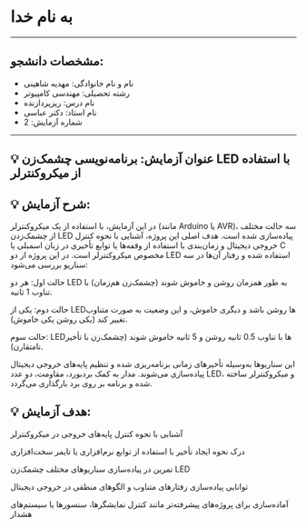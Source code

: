 # به نام خدا

---

## مشخصات دانشجو:

- نام و نام خانوادگی: مهدیه شاهینی
- رشته تحصیلی: مهندسی کامپیوتر  
- نام درس: ریزپردازنده  
- نام استاد: دکتر عباسی
- شماره آزمایش: 2 

---

## 💡 عنوان آزمایش: برنامه‌نویسی چشمک‌زن LED با استفاده از میکروکنترلر

## 💡 شرح آزمایش: 
در این آزمایش، با استفاده از یک میکروکنترلر (مانند Arduino یا AVR)، سه حالت مختلف از چشمک‌زدن LED پیاده‌سازی شده است. هدف اصلی این پروژه، آشنایی با نحوه کنترل خروجی دیجیتال و زمان‌بندی با استفاده از وقفه‌ها یا توابع تأخیری در زبان اسمبلی یا C مخصوص میکروکنترلر است. در این پروژه از دو LED استفاده شده و رفتار آن‌ها در سه سناریو بررسی می‌شود:

حالت اول: هر دو LED به طور همزمان روشن و خاموش شوند (چشمک‌زن هم‌زمان) با تناوب 1 ثانیه.

حالت دوم: یکی از LEDها روشن باشد و دیگری خاموش، و این وضعیت به صورت متناوب تغییر کند (یکی روشن یکی خاموش).

حالت سوم: LEDها با تناوب 0.5 ثانیه روشن و 5 ثانیه خاموش شوند (چشمک‌زن با تأخیر نامتقارن).

این سناریوها به‌وسیله تأخیرهای زمانی برنامه‌ریزی شده و تنظیم پایه‌های خروجی دیجیتال پیاده‌سازی می‌شوند. مدار به کمک بردبورد، مقاومت، دو عدد LED، و میکروکنترلر ساخته شده و برنامه بر روی برد بارگذاری می‌گردد.

## 💡 هدف آزمایش:
آشنایی با نحوه کنترل پایه‌های خروجی در میکروکنترلر

درک نحوه ایجاد تأخیر با استفاده از توابع نرم‌افزاری یا تایمر سخت‌افزاری

تمرین در پیاده‌سازی سناریوهای مختلف چشمک‌زن LED

توانایی پیاده‌سازی رفتارهای متناوب و الگوهای منطقی در خروجی دیجیتال

آماده‌سازی برای پروژه‌های پیشرفته‌تر مانند کنترل نمایشگرها، سنسورها یا سیستم‌های هشدار

